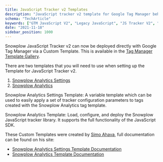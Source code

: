 ```yaml
---
title: JavaScript Tracker v2 Templates 
description: "JavaScript tracker v2 template for Google Tag Manager behavioral event collection."
schema: "TechArticle"
keywords: ["GTM JavaScript V2", "Legacy JavaScript", "JS Tracker V2", "Previous Version", "Old Template", "Deprecated Template"]
date: "2021-11-18"
sidebar_position: 1000
---
```


Snowplow JavaScript Tracker v2 can now be deployed directly with Google Tag Manager via a Custom Template. This is available in the [Tag Manager Template Gallery](https://tagmanager.google.com/gallery/#/owners/snowplow/templates/snowplow-gtm-custom-template).

There are two templates that you will need to use when setting up the Template for JavaScript Tracker v2.

1. [Snowplow Analytics Settings](https://tagmanager.google.com/gallery/#/owners/snowplow/templates/snowplow-gtm-custom-template-settings)
2. [Snowplow Analytics](https://tagmanager.google.com/gallery/#/owners/snowplow/templates/snowplow-gtm-custom-template)

Snowplow Analytics Settings Template: A variable template which can be used to easily apply a set of tracker configuration parameters to tags created with the Snowplow Analytics tag template.

Snowplow Analytics Template: Load, configure, and deploy the Snowplow JavaScript tracker library. It supports the full functionality of the JavaScript SDK.

These Custom Templates were created by [Simo Ahava](https://www.simoahava.com/), full documentation can be found on his site:

- [Snowplow Analytics Settings Template Documentation](https://www.simoahava.com/custom-templates/snowplow-analytics-settings/)
- [Snowplow Analytics Template Documentation](https://www.simoahava.com/custom-templates/snowplow-analytics/)

